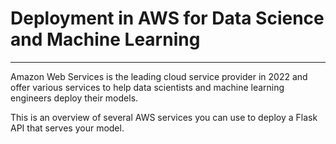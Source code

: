 # Deployment in AWS for Data Science and Machine Learning
---

Amazon Web Services is the leading cloud service provider in 2022 and offer various services to help data scientists and machine learning engineers deploy their models.

This is an overview of several AWS services you can use to deploy a Flask API that serves your model.